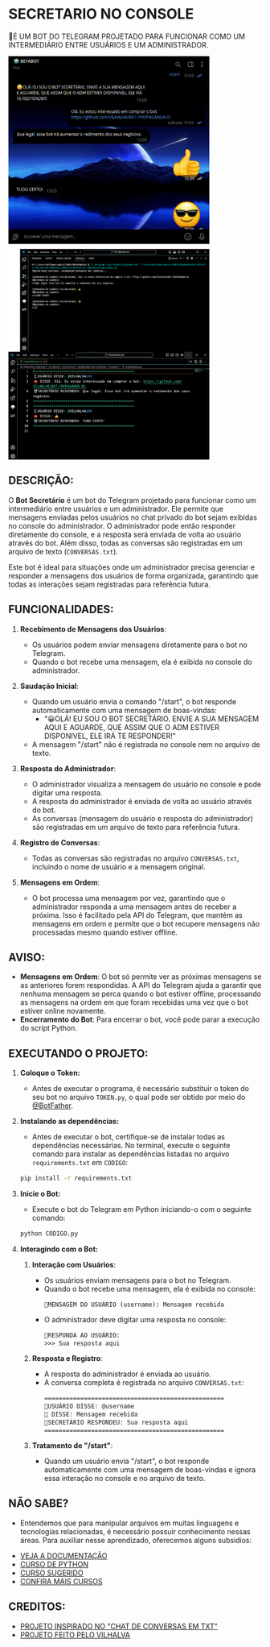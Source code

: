 # SECRETARIO NO CONSOLE
🤤É UM BOT DO TELEGRAM PROJETADO PARA FUNCIONAR COMO UM INTERMEDIÁRIO ENTRE USUÁRIOS E UM ADMINISTRADOR.

<img src="./IMAGENS/FOTO_01.png" align="center" width="400"> <br>
<img src="./IMAGENS/FOTO_02.png" align="center" width="400"> <br>
<img src="./IMAGENS/FOTO_03.png" align="center" width="400"> <br>

## DESCRIÇÃO:
O **Bot Secretário** é um bot do Telegram projetado para funcionar como um intermediário entre usuários e um administrador. Ele permite que mensagens enviadas pelos usuários no chat privado do bot sejam exibidas no console do administrador. O administrador pode então responder diretamente do console, e a resposta será enviada de volta ao usuário através do bot. Além disso, todas as conversas são registradas em um arquivo de texto (`CONVERSAS.txt`).

Este bot é ideal para situações onde um administrador precisa gerenciar e responder a mensagens dos usuários de forma organizada, garantindo que todas as interações sejam registradas para referência futura.

## FUNCIONALIDADES:
1. **Recebimento de Mensagens dos Usuários**:
    - Os usuários podem enviar mensagens diretamente para o bot no Telegram.
    - Quando o bot recebe uma mensagem, ela é exibida no console do administrador.

2. **Saudação Inicial**:
    - Quando um usuário envia o comando "/start", o bot responde automaticamente com uma mensagem de boas-vindas:
        - "😀OLÁ! EU SOU O BOT SECRETÁRIO. ENVIE A SUA MENSAGEM AQUI E AGUARDE, QUE ASSIM QUE O ADM ESTIVER DISPONIVEL, ELE IRÁ TE RESPONDER!"
    - A mensagem "/start" não é registrada no console nem no arquivo de texto.

3. **Resposta do Administrador**:
    - O administrador visualiza a mensagem do usuário no console e pode digitar uma resposta.
    - A resposta do administrador é enviada de volta ao usuário através do bot.
    - As conversas (mensagem do usuário e resposta do administrador) são registradas em um arquivo de texto para referência futura.

4. **Registro de Conversas**:
    - Todas as conversas são registradas no arquivo `CONVERSAS.txt`, incluindo o nome de usuário e a mensagem original.

5. **Mensagens em Ordem**:
    - O bot processa uma mensagem por vez, garantindo que o administrador responda a uma mensagem antes de receber a próxima. Isso é facilitado pela API do Telegram, que mantém as mensagens em ordem e permite que o bot recupere mensagens não processadas mesmo quando estiver offline.

## AVISO:
- **Mensagens em Ordem**: O bot só permite ver as próximas mensagens se as anteriores forem respondidas. A API do Telegram ajuda a garantir que nenhuma mensagem se perca quando o bot estiver offline, processando as mensagens na ordem em que foram recebidas uma vez que o bot estiver online novamente.
- **Encerramento do Bot**: Para encerrar o bot, você pode parar a execução do script Python.

## EXECUTANDO O PROJETO:
1. **Coloque o Token:**
   - Antes de executar o programa, é necessário substituir o token do seu bot no arquivo `TOKEN.py`, o qual pode ser obtido por meio do [@BotFather](https://t.me/BotFather).

2. **Instalando as dependências:**
   - Antes de executar o bot, certifique-se de instalar todas as dependências necessárias. No terminal, execute o seguinte comando para instalar as dependências listadas no arquivo `requirements.txt` em `CODIGO`:
   ```bash
   pip install -r requirements.txt
   ```

3. **Inicie o Bot:**
   - Execute o bot do Telegram em Python iniciando-o com o seguinte comando:
   ```bash
   python CODIGO.py
   ```
   
4. **Interagindo com o Bot:**
    1. **Interação com Usuários**:
        - Os usuários enviam mensagens para o bot no Telegram.
        - Quando o bot recebe uma mensagem, ela é exibida no console:
            ```plaintext
            👤MENSAGEM DO USUÁRIO (username): Mensagem recebida
            ```
        - O administrador deve digitar uma resposta no console:
            ```plaintext
            🤖RESPONDA AO USUÁRIO:
            >>> Sua resposta aqui
            ```

    2. **Resposta e Registro**:
        - A resposta do administrador é enviada ao usuário.
        - A conversa completa é registrada no arquivo `CONVERSAS.txt`:
            ```plaintext
            ==================================================
            👤USUÁRIO DISSE: @username
            👄 DISSE: Mensagem recebida
            🤖SECRETÁRIO RESPONDEU: Sua resposta aqui
            ==================================================
            ```

    3. **Tratamento de "/start"**:
        - Quando um usuário envia "/start", o bot responde automaticamente com uma mensagem de boas-vindas e ignora essa interação no console e no arquivo de texto.

## NÃO SABE?
- Entendemos que para manipular arquivos em muitas linguagens e tecnologias relacionadas, é necessário possuir conhecimento nessas áreas. Para auxiliar nesse aprendizado, oferecemos alguns subsidios:
* [VEJA A DOCUMENTAÇÃO](https://core.telegram.org/bots/api)
* [CURSO DE PYTHON](https://github.com/VILHALVA/CURSO-DE-PYTHON)
* [CURSO SUGERIDO](https://github.com/VILHALVA/CURSO-DE-TELEBOT)
* [CONFIRA MAIS CURSOS](https://github.com/VILHALVA?tab=repositories&q=+topic:CURSO)

## CREDITOS:
- [PROJETO INSPIRADO NO "CHAT DE CONVERSAS EM TXT"](https://github.com/VILHALVA/CHAT-DE-CONVERSAS-EM-TXT)
- [PROJETO FEITO PELO VILHALVA](https://github.com/VILHALVA)
